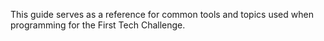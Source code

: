 This guide serves as a reference for common tools and topics used when programming for the First Tech Challenge. 